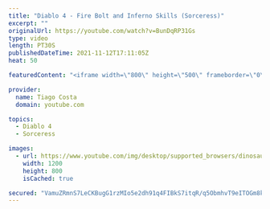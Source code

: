 ```yaml
---
title: "Diablo 4 - Fire Bolt and Inferno Skills (Sorceress)"
excerpt: ""
originalUrl: https://youtube.com/watch?v=BunDqRP31Gs
type: video
length: PT30S
publishedDateTime: 2021-11-12T17:11:05Z
heat: 50

featuredContent: "<iframe width=\"800\" height=\"500\" frameborder=\"0\" src=\"https://www.youtube.com/embed/BunDqRP31Gs\" allow=\"accelerometer; autoplay; encrypted-media; gyroscope; picture-in-picture\" allowfullscreen></iframe>"

provider:
  name: Tiago Costa
  domain: youtube.com

topics:
  - Diablo 4
  - Sorceress

images:
  - url: https://www.youtube.com/img/desktop/supported_browsers/dinosaur.png
    width: 1200
    height: 800
    isCached: true

secured: "VamuZRmnS7LeCKBugG1rzMIo5e2dh91q4FIBkS7itqR/q5ObmhvT9eITOGm8kET/gzqdnyvu0nKkga/cIfa9TByTFOppDJKv2p0a8gLjAJ7ECcj6CDUKeBda04ncaLYs0GyH9TR7RM9In+BjYzHB9Pk9yVUA+4tQNx28cFqgPUFP9upMVbUjgbncZGykyfgRx2tQ5wyKHHYjYhK2IF1wMj4FfhniZfTEMJk63nXW5Zr9I8zf8UGDA2EYz4CYoKQmxwbvaH/1AFL64aNbryC4JJ/Er9tYVP554UWIdWloA1UBHUW39Salt8Eksgyzhhsq+Xk2tGY+jgu4NIiFjX1LV7AtG4+7T+Bh0mWmS2R7zeK41JOHxTY0zXSk+IHqujeoowIb9JwUnKGDO+E+KGWKnaZQxiK6+V/43mt7Qntfp60=;Ew+o17WwZg+njayxF4WTcQ=="
---
```


